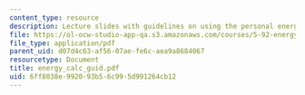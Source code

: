 ```yaml
---
content_type: resource
description: Lecture slides with guidelines on using the personal energy calculator.
file: https://ol-ocw-studio-app-qa.s3.amazonaws.com/courses/5-92-energy-environment-and-society-spring-2007/6ff8038e992093b56c995d991264cb12_energy_calc_guid.pdf
file_type: application/pdf
parent_uid: d07d4c63-af56-07ae-fe6c-aea9a8684067
resourcetype: Document
title: energy_calc_guid.pdf
uid: 6ff8038e-9920-93b5-6c99-5d991264cb12
---
```

